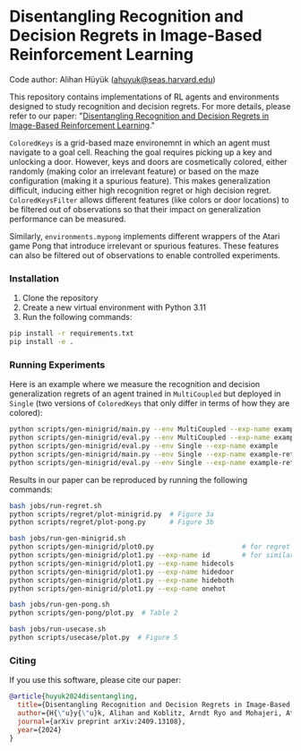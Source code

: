 # Disentangling Recognition and Decision Regrets in Image-Based Reinforcement Learning
Code author: Alihan Hüyük ([ahuyuk@seas.harvard.edu](mailto:ahuyuk@seas.harvard.edu))

This repository contains implementations of RL agents and environments designed to study recognition and decision regrets. For more details, please refer to our paper: "[Disentangling Recognition and Decision Regrets in Image-Based Reinforcement Learning](https://arxiv.org/abs/2409.13108)."

`ColoredKeys` is a grid-based maze environemnt in which an agent must navigate to a goal cell. Reaching the goal requires picking up a key and unlocking a door. However, keys and doors are cosmetically colored, either randomly (making color an irrelevant feature) or based on the maze configuration (making it a spurious feature). This makes generalization difficult, inducing either high recognition regret or high decision regret. `ColoredKeysFilter` allows different features (like colors or door locations) to be filtered out of observations so that their impact on generalization performance can be measured.

Similarly, `environments.mypong` implements different wrappers of the Atari game Pong that introduce irrelevant or spurious features. These features can also be filtered out of observations to enable controlled experiments.

### Installation
1. Clone the repository
2. Create a new virtual environment with Python 3.11
3. Run the following commands:
```bash
pip install -r requirements.txt
pip install -e .
```

### Running Experiments
Here is an example where we measure the recognition and decision generalization regrets of an agent trained in `MultiCoupled` but deployed in `Single` (two versions of `ColoredKeys` that only differ in terms of how they are colored):
```bash
python scripts/gen-minigrid/main.py --env MultiCoupled --exp-name example                        # training
python scripts/gen-minigrid/eval.py --env MultiCoupled --exp-name example --output training      # measuring regular regret
python scripts/gen-minigrid/eval.py --env Single --exp-name example                              # measuring generalization regret
python scripts/gen-minigrid/main.py --env Single --exp-name example-retrained --retrain example  # re-training of the decision policy
python scripts/gen-minigrid/eval.py --env Single --exp-name example-retrained                    # measuring recognition generalization regret
```

Results in our paper can be reproduced by running the following commands:
```bash
bash jobs/run-regret.sh
python scripts/regret/plot-minigrid.py  # Figure 3a
python scripts/regret/plot-pong.py      # Figure 3b
```
```bash
bash jobs/run-gen-minigrid.sh
python scripts/gen-minigrid/plot0.py                      # for regret metrics in Table 1
python scripts/gen-minigrid/plot1.py --exp-name id        # for similarity matrices in Table 1
python scripts/gen-minigrid/plot1.py --exp-name hidecols
python scripts/gen-minigrid/plot1.py --exp-name hidedoor
python scripts/gen-minigrid/plot1.py --exp-name hideboth
python scripts/gen-minigrid/plot1.py --exp-name onehot
```
```bash
bash jobs/run-gen-pong.sh
python scripts/gen-pong/plot.py  # Table 2
```
```bash
bash jobs/run-usecase.sh
python scripts/usecase/plot.py  # Figure 5
```

### Citing
If you use this software, please cite our paper:
```bibtex
@article{huyuk2024disentangling,
  title={Disentangling Recognition and Decision Regrets in Image-Based Reinforcement Learning},
  author={H{\"u}y{\"u}k, Alihan and Koblitz, Arndt Ryo and Mohajeri, Atefeh and Andrews, Matthew},
  journal={arXiv preprint arXiv:2409.13108},
  year={2024}
}
```
